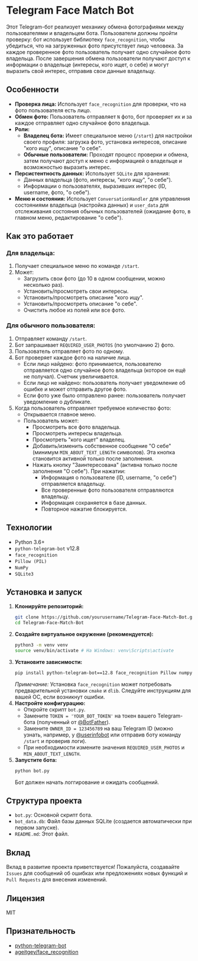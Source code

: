 # Telegram Face Match Bot

Этот Telegram-бот реализует механику обмена фотографиями между пользователями и владельцем бота. Пользователи должны пройти проверку: бот использует библиотеку `face_recognition`, чтобы убедиться, что на загруженных фото присутствует лицо человека. За каждое проверенное фото пользователь получает одно случайное фото владельца. После завершения обмена пользователи получают доступ к информации о владельце (интересы, кого ищет, о себе) и могут выразить свой интерес, отправив свои данные владельцу.

## Особенности

*   **Проверка лица:** Использует `face_recognition` для проверки, что на фото пользователя есть лицо.
*   **Обмен фото:** Пользователь отправляет `N` фото, бот проверяет их и за каждое отправляет одно случайное фото владельца.
*   **Роли:**
    *   **Владелец бота:** Имеет специальное меню (`/start`) для настройки своего профиля: загрузка фото, установка интересов, описание "кого ищу", описание "о себе".
    *   **Обычные пользователи:** Проходят процесс проверки и обмена, затем получают доступ к меню с информацией о владельце и возможностью выразить интерес.
*   **Персистентность данных:** Использует `SQLite` для хранения:
    *   Данных владельца (фото, интересы, "кого ищу", "о себе").
    *   Информации о пользователях, выразивших интерес (ID, username, фото, "о себе").
*   **Меню и состояния:** Использует `ConversationHandler` для управления состояниями владельца (настройка данных) и `user_data` для отслеживания состояния обычных пользователей (ожидание фото, в главном меню, редактирование "о себе").

## Как это работает

### Для владельца:

1.  Получает специальное меню по команде `/start`.
2.  Может:
    *   Загрузить свои фото (до 10 в одном сообщении, можно несколько раз).
    *   Установить/просмотреть свои интересы.
    *   Установить/просмотреть описание "кого ищу".
    *   Установить/просмотреть описание "о себе".
    *   Очистить любое из полей или все фото.

### Для обычного пользователя:

1.  Отправляет команду `/start`.
2.  Бот запрашивает `REQUIRED_USER_PHOTOS` (по умолчанию 2) фото.
3.  Пользователь отправляет фото по одному.
4.  Бот проверяет каждое фото на наличие лица.
    *   Если лицо найдено: фото принимается, пользователю отправляется одно случайное фото владельца (которое он ещё не получал). Счетчик увеличивается.
    *   Если лицо не найдено: пользователь получает уведомление об ошибке и может отправить другое фото.
    *   Если фото уже было отправлено ранее: пользователь получает уведомление о дубликате.
5.  Когда пользователь отправляет требуемое количество фото:
    *   Открывается главное меню.
    *   Пользователь может:
        *   Просмотреть все фото владельца.
        *   Просмотреть интересы владельца.
        *   Просмотреть "кого ищет" владелец.
        *   Добавить/изменить собственное сообщение "О себе" (минимум `MIN_ABOUT_TEXT_LENGTH` символов). Эта кнопка становится активной только после заполнения.
        *   Нажать кнопку "Заинтересована" (активна только после заполнения "О себе"). При нажатии:
            *   Информация о пользователе (ID, username, "о себе") отправляется владельцу.
            *   Все проверенные фото пользователя отправляются владельцу.
            *   Информация сохраняется в базе данных.
            *   Повторное нажатие блокируется.

## Технологии

*   Python 3.6+
*   `python-telegram-bot` v12.8
*   `face_recognition`
*   `Pillow (PIL)`
*   `NumPy`
*   `SQLite3`

## Установка и запуск

1.  **Клонируйте репозиторий:**
    ```bash
    git clone https://github.com/yourusername/Telegram-Face-Match-Bot.git
    cd Telegram-Face-Match-Bot
    ```
2.  **Создайте виртуальное окружение (рекомендуется):**
    ```bash
    python3 -m venv venv
    source venv/bin/activate # На Windows: venv\Scripts\activate
    ```
3.  **Установите зависимости:**
    ```bash
    pip install python-telegram-bot==12.8 face_recognition Pillow numpy
    ```
    *Примечание:* Установка `face_recognition` может потребовать предварительной установки `cmake` и `dlib`. Следуйте инструкциям для вашей ОС, если возникнут ошибки.
4.  **Настройте конфигурацию:**
    *   Откройте скрипт `bot.py`.
    *   Замените `TOKEN = 'YOUR_BOT_TOKEN'` на токен вашего Telegram-бота (полученный от [@BotFather](https://t.me/BotFather)).
    *   Замените `OWNER_ID = 123456789` на ваш Telegram ID (можно узнать, например, у [@userinfobot](https://t.me/userinfobot) или отправив боту команду `/start` и проверив логи).
    *   При необходимости измените значения `REQUIRED_USER_PHOTOS` и `MIN_ABOUT_TEXT_LENGTH`.
5.  **Запустите бота:**
    ```bash
    python bot.py
    ```
    Бот должен начать логгирование и ожидать сообщений.

## Структура проекта

*   `bot.py`: Основной скрипт бота.
*   `bot_data.db`: Файл базы данных SQLite (создается автоматически при первом запуске).
*   `README.md`: Этот файл.

## Вклад

Вклад в развитие проекта приветствуется! Пожалуйста, создавайте `Issues` для сообщений об ошибках или предложениях новых функций и `Pull Requests` для внесения изменений.

## Лицензия

MIT

## Признательность

*   [python-telegram-bot](https://github.com/python-telegram-bot/python-telegram-bot)
*   [ageitgey/face_recognition](https://github.com/ageitgey/face_recognition)
